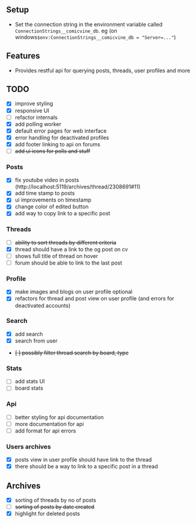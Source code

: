 ﻿
## Setup
- Set the connection string in the environment variable called `ConnectionStrings__comicvine_db`. eg (on windows`$env:ConnectionStrings__comicvine_db = "Server=..."`)
## Features
- Provides restful api for querying posts, threads, user profiles and more

## TODO
- [x] improve styling
- [x] responsive UI
- [ ] refactor internals
- [x] add polling worker
- [x] default error pages for web interface
- [x] error handling for deactivated profiles
- [x] add footer linking to api on forums
- [ ] ~~add ui icons for polls and stuff~~

### Posts
- [x] fix youtube video in posts (http://localhost:5119/archives/thread/2308691#11)
- [x] add time stamp to posts
- [x] ui improvements on timestamp
- [x] change color of edited button
- [x] add way to copy link to a specific post

### Threads 
- [ ] ~~ability to sort threads by different criteria~~
- [x] thread should have a link to the og post on cv
- [ ] shows full title of thread on hover
- [ ] forum should be able to link to the last post

### Profile
- [x] make images and blogs on user profile optional
- [x] refactors for thread and post view on user profile (and errors for deactivated accounts)

### Search
- [x] add search
- [x] search from user
- ~~[ ] possibly filter thread search by board, type~~

### Stats
- [ ] add stats UI
- [ ] board stats

### Api
- [ ] better styling for api documentation
- [ ] more documentation for api
- [ ] add format for api errors

### Users archives
- [x] posts view in user profile should have link to the thread
- [x] there should be a way to link to a specific post in a thread

## Archives
- [x] sorting of threads by no of posts 
- [ ] ~~sorting of posts by date created~~
- [x] highlight for deleted posts
